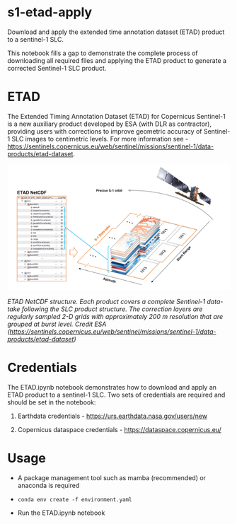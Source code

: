 # s1-etad-apply

Download and apply the extended time annotation dataset (ETAD) product to a sentinel-1 SLC. 

This notebook fills a gap to demonstrate the complete process of downloading all required files and applying the ETAD product to generate a corrected Sentinel-1 SLC product.

  

# ETAD

  

The Extended Timing Annotation Dataset (ETAD) for Copernicus Sentinel-1 is a new auxiliary product developed by ESA (with DLR as contractor), providing users with corrections to improve geometric accuracy of Sentinel-1 SLC images to centimetric levels. For more information see - https://sentinels.copernicus.eu/web/sentinel/missions/sentinel-1/data-products/etad-dataset.

  
![ETAD NETCDF Structure](./docs/etad.jpeg)


*ETAD NetCDF structure. Each product covers a complete Sentinel-1 data-take following the SLC product structure. The correction layers are regularly sampled 2-D grids with approximately 200 m resolution that are grouped at burst level. Credit ESA (https://sentinels.copernicus.eu/web/sentinel/missions/sentinel-1/data-products/etad-dataset)*
  

# Credentials

  

The ETAD.ipynb notebook demonstrates how to download and apply an ETAD product to a sentinel-1 SLC. Two sets of credentials are required and should be set in the notebook:


1) Earthdata credentials - https://urs.earthdata.nasa.gov/users/new

2) Copernicus dataspace credentials - https://dataspace.copernicus.eu/

  

# Usage

  

- A package management tool such as mamba (recommended) or anaconda is required

- ``conda env create -f environment.yaml``

- Run the ETAD.ipynb notebook